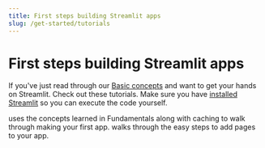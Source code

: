 ```yaml
---
title: First steps building Streamlit apps
slug: /get-started/tutorials
---
```


# First steps building Streamlit apps

If you've just read through our [Basic concepts](/get-started/fundamentals/main-concepts) and want to get your hands on Streamlit. Check out these tutorials. Make sure you have [installed Streamlit](/get-started/installation) so you can execute the code yourself.

<InlineCalloutContainer>
    <InlineCallout
        color="red-70"
        icon="description"
        bold="Create an app"
        href="/get-started/tutorials/create-an-app"
    >uses the concepts learned in Fundamentals along with caching to walk through making your first app.</InlineCallout>
    <InlineCallout
        color="red-70"
        icon="auto_stories"
        bold="Create a multipage app"
        href="/get-started/tutorials/create-a-multipage-app"
    >walks through the easy steps to add pages to your app.</InlineCallout>
</InlineCalloutContainer>
